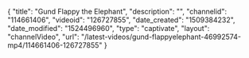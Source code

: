 {
    "title": "Gund Flappy the Elephant",
    "description": "",
    "channelid": "114661406",
    "videoid": "126727855",
    "date_created": "1509384232",
    "date_modified": "1524496960",
    "type": "captivate",
    "layout": "channelVideo",
    "url": "\/latest-videos\/gund-flappyelephant-46992574-mp4\/114661406-126727855"
}